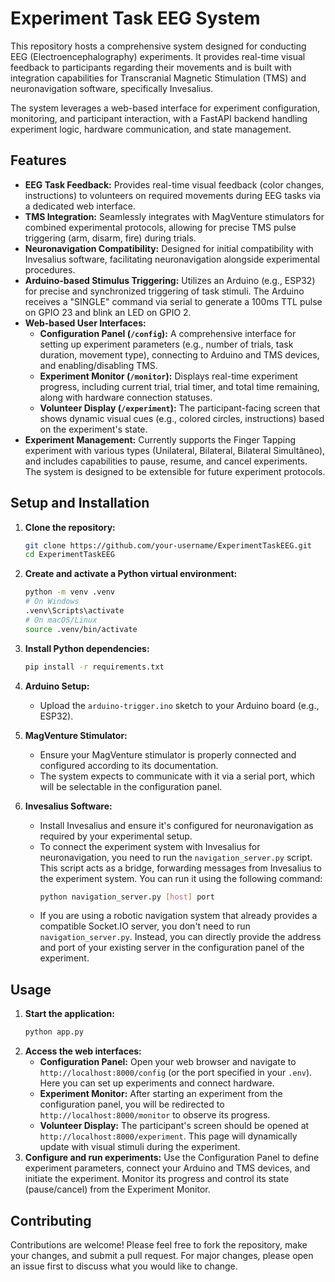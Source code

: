 # Experiment Task EEG System

This repository hosts a comprehensive system designed for conducting EEG (Electroencephalography) experiments. It provides real-time visual feedback to participants regarding their movements and is built with integration capabilities for Transcranial Magnetic Stimulation (TMS) and neuronavigation software, specifically Invesalius.

The system leverages a web-based interface for experiment configuration, monitoring, and participant interaction, with a FastAPI backend handling experiment logic, hardware communication, and state management.

## Features

*   **EEG Task Feedback:** Provides real-time visual feedback (color changes, instructions) to volunteers on required movements during EEG tasks via a dedicated web interface.
*   **TMS Integration:** Seamlessly integrates with MagVenture stimulators for combined experimental protocols, allowing for precise TMS pulse triggering (arm, disarm, fire) during trials.
*   **Neuronavigation Compatibility:** Designed for initial compatibility with Invesalius software, facilitating neuronavigation alongside experimental procedures.
*   **Arduino-based Stimulus Triggering:** Utilizes an Arduino (e.g., ESP32) for precise and synchronized triggering of task stimuli. The Arduino receives a "SINGLE" command via serial to generate a 100ms TTL pulse on GPIO 23 and blink an LED on GPIO 2.
*   **Web-based User Interfaces:**
    *   **Configuration Panel (`/config`):** A comprehensive interface for setting up experiment parameters (e.g., number of trials, task duration, movement type), connecting to Arduino and TMS devices, and enabling/disabling TMS.
    *   **Experiment Monitor (`/monitor`):** Displays real-time experiment progress, including current trial, trial timer, and total time remaining, along with hardware connection statuses.
    *   **Volunteer Display (`/experiment`):** The participant-facing screen that shows dynamic visual cues (e.g., colored circles, instructions) based on the experiment's state.
*   **Experiment Management:** Currently supports the Finger Tapping experiment with various types (Unilateral, Bilateral, Bilateral Simultâneo), and includes capabilities to pause, resume, and cancel experiments. The system is designed to be extensible for future experiment protocols.


## Setup and Installation

1.  **Clone the repository:**
    ```bash
    git clone https://github.com/your-username/ExperimentTaskEEG.git
    cd ExperimentTaskEEG
    ```
2.  **Create and activate a Python virtual environment:**
    ```bash
    python -m venv .venv
    # On Windows
    .venv\Scripts\activate
    # On macOS/Linux
    source .venv/bin/activate
    ```
3.  **Install Python dependencies:**
    ```bash
    pip install -r requirements.txt
    ```

5.  **Arduino Setup:**
    *   Upload the `arduino-trigger.ino` sketch to your Arduino board (e.g., ESP32).
6.  **MagVenture Stimulator:**
    *   Ensure your MagVenture stimulator is properly connected and configured according to its documentation.
    *   The system expects to communicate with it via a serial port, which will be selectable in the configuration panel.
7.  **Invesalius Software:**
    *   Install Invesalius and ensure it's configured for neuronavigation as required by your experimental setup.
    *   To connect the experiment system with Invesalius for neuronavigation, you need to run the `navigation_server.py` script. This script acts as a bridge, forwarding messages from Invesalius to the experiment system. You can run it using the following command:
        ```bash
        python navigation_server.py [host] port
        ```
    *   If you are using a robotic navigation system that already provides a compatible Socket.IO server, you don't need to run `navigation_server.py`. Instead, you can directly provide the address and port of your existing server in the configuration panel of the experiment.

## Usage

1.  **Start the application:**
    ```bash
    python app.py
    ```
2.  **Access the web interfaces:**
    *   **Configuration Panel:** Open your web browser and navigate to `http://localhost:8000/config` (or the port specified in your `.env`). Here you can set up experiments and connect hardware.
    *   **Experiment Monitor:** After starting an experiment from the configuration panel, you will be redirected to `http://localhost:8000/monitor` to observe its progress.
    *   **Volunteer Display:** The participant's screen should be opened at `http://localhost:8000/experiment`. This page will dynamically update with visual stimuli during the experiment.
3.  **Configure and run experiments:** Use the Configuration Panel to define experiment parameters, connect your Arduino and TMS devices, and initiate the experiment. Monitor its progress and control its state (pause/cancel) from the Experiment Monitor.

## Contributing

Contributions are welcome! Please feel free to fork the repository, make your changes, and submit a pull request. For major changes, please open an issue first to discuss what you would like to change.
